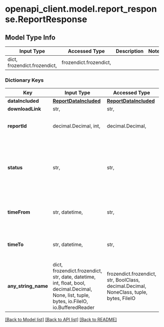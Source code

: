 # openapi_client.model.report_response.ReportResponse

## Model Type Info
Input Type | Accessed Type | Description | Notes
------------ | ------------- | ------------- | -------------
dict, frozendict.frozendict,  | frozendict.frozendict,  |  | 

### Dictionary Keys
Key | Input Type | Accessed Type | Description | Notes
------------ | ------------- | ------------- | ------------- | -------------
**dataIncluded** | [**ReportDataIncluded**](ReportDataIncluded.md) | [**ReportDataIncluded**](ReportDataIncluded.md) |  | [optional] 
**downloadLink** | str,  | str,  |  | [optional] 
**reportId** | decimal.Decimal, int,  | decimal.Decimal,  |  | [optional] value must be a 64 bit integer
**status** | str,  | str,  |  | [optional] must be one of ["Queued", "Processing", "Running", "Canceled", "Failed", "Finished", ] 
**timeFrom** | str, datetime,  | str,  |  | [optional] value must conform to RFC-3339 date-time
**timeTo** | str, datetime,  | str,  |  | [optional] value must conform to RFC-3339 date-time
**any_string_name** | dict, frozendict.frozendict, str, date, datetime, int, float, bool, decimal.Decimal, None, list, tuple, bytes, io.FileIO, io.BufferedReader | frozendict.frozendict, str, BoolClass, decimal.Decimal, NoneClass, tuple, bytes, FileIO | any string name can be used but the value must be the correct type | [optional]

[[Back to Model list]](../../README.md#documentation-for-models) [[Back to API list]](../../README.md#documentation-for-api-endpoints) [[Back to README]](../../README.md)

